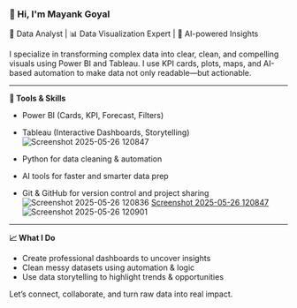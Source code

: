 ### 👋 Hi, I'm Mayank Goyal

🎯 Data Analyst | 📊 Data Visualization Expert | 🤖 AI-powered Insights

I specialize in transforming complex data into clear, clean, and compelling visuals using Power BI and Tableau. I use KPI cards, plots, maps, and AI-based automation to make data not only readable—but actionable.

---

**🔧 Tools & Skills**
- Power BI (Cards, KPI, Forecast, Filters)
- Tableau (Interactive Dashboards, Storytelling)![Screenshot 2025-05-26 120847](https://github.com/user-attachments/assets/f3f6c96c-5be6-44b8-8f44-a0a4fbc4e0a8)

- Python for data cleaning & automation
- AI tools for faster and smarter data prep
- Git & GitHub for version control and project sharing
![Screenshot 2025-05-26 120836](https://github.com/user-attachments/assets/c06f284a-a421-494e-9f9a-e3b9cbc8e974)
[Screenshot 2025-05-26 120847](https://github.com/user-attachments/assets/f3f6c96c-5be6-44b8-8f44-a0a4fbc4e0a8)
![Screenshot 2025-05-26 120901](https://github.com/user-attachments/assets/f105617a-8b24-4723-ad56-f4b7e9ad9825)

---

**📈 What I Do**
- Create professional dashboards to uncover insights
- Clean messy datasets using automation & logic
- Use data storytelling to highlight trends & opportunities

Let’s connect, collaborate, and turn raw data into real impact.
